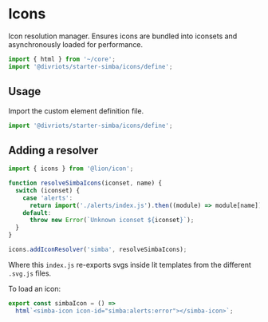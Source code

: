 # Icons

Icon resolution manager. Ensures icons are bundled into iconsets and asynchronously loaded for performance.

```js script
import { html } from '~/core';
import '@divriots/starter-simba/icons/define';
```

## Usage

Import the custom element definition file.

```js
import '@divriots/starter-simba/icons/define';
```

## Adding a resolver

```js
import { icons } from '@lion/icon';

function resolveSimbaIcons(iconset, name) {
  switch (iconset) {
    case 'alerts':
      return import('./alerts/index.js').then((module) => module[name]);
    default:
      throw new Error(`Unknown iconset ${iconset}`);
  }
}

icons.addIconResolver('simba', resolveSimbaIcons);
```

Where this `index.js` re-exports svgs inside lit templates from the different `.svg.js` files.

To load an icon:

```js preview-story
export const simbaIcon = () =>
  html`<simba-icon icon-id="simba:alerts:error"></simba-icon>`;
```
